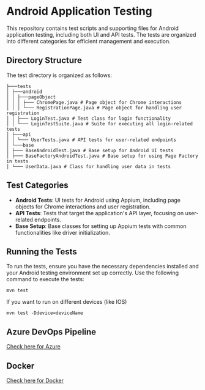 # Android Application Testing

This repository contains test scripts and supporting files for Android application testing, including both UI and API tests. The tests are organized into different categories for efficient management and execution.

## Directory Structure

The test directory is organized as follows:

```test
├───tests
│ ├───android
│ │ ├───pageObject
│ │ │ ├─── ChromePage.java # Page object for Chrome interactions
│ │ │ └─── RegistrationPage.java # Page object for handling user registration
│ │ ├─── LoginTest.java # Test class for login functionality
│ │ └─── LoginTestSuite.java # Suite for executing all login-related tests
│ ├───api
│ │ └─── UserTests.java # API tests for user-related endpoints
│ └───base
│ ├─── BaseAndroidTest.java # Base setup for Android UI tests
│ ├─── BaseFactoryAndroidTest.java # Base setup for using Page Factory in tests
│ └─── UserData.java # Class for handling user data in tests
```

## Test Categories

- **Android Tests**: UI tests for Android using Appium, including page objects for Chrome interactions and user registration.
- **API Tests**: Tests that target the application's API layer, focusing on user-related endpoints.
- **Base Setup**: Base classes for setting up Appium tests with common functionalities like driver initialization.

## Running the Tests

To run the tests, ensure you have the necessary dependencies installed and your Android testing environment set up correctly. Use the following command to execute the tests:

```
mvn test
```
If you want to run on different devices (like IOS) 
```
mvn test -Ddevice=deviceName
```
## Azure DevOps Pipeline
 [Check here for Azure](README_AzureDevOpsPipeline.md)

##  Docker 
 [Check here for Docker](README_Docker.md)
